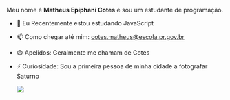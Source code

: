 Meu nome é **Matheus Epiphani Cotes** e sou um estudante de programação.

- 🔭 Eu Recentemente estou estudando JavaScript
- 📫 Como chegar até mim: cotes.matheus@escola.pr.gov.br
- 😄 Apelidos: Geralmente me chamam de Cotes
- ⚡ Curiosidade: Sou a primeira pessoa de minha cidade a fotografar Saturno

  ![](https://media1.tenor.com/m/io4PNcePFX4AAAAC/ghost-hug.gif)
##

